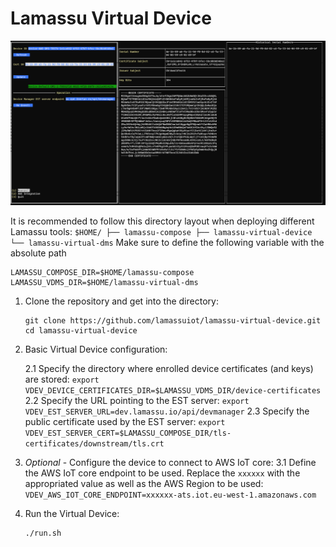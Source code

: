 # Lamassu Virtual Device

![Virtual Device](img/vdevice-info.png)

It is recommended to follow this directory layout when deploying different Lamassu tools:
    ```
    $HOME/
         ├── lamassu-compose
         ├── lamassu-virtual-device
         └── lamassu-virtual-dms
    ```
Make sure to define the following variable with the absolute path

```
LAMASSU_COMPOSE_DIR=$HOME/lamassu-compose
LAMASSU_VDMS_DIR=$HOME/lamassu-virtual-dms
```

1. Clone the repository and get into the directory: 
    ```
    git clone https://github.com/lamassuiot/lamassu-virtual-device.git
    cd lamassu-virtual-device
    ```

2. Basic Virtual Device configuration:

    2.1 Specify the directory where enrolled device certificates (and keys) are stored:
        ```
        export VDEV_DEVICE_CERTIFICATES_DIR=$LAMASSU_VDMS_DIR/device-certificates
        ```
    2.2 Specify the URL pointing to the EST server:
        ```
        export VDEV_EST_SERVER_URL=dev.lamassu.io/api/devmanager
        ```
    2.3 Specify the public certificate used by the EST server:
        ```
        export VDEV_EST_SERVER_CERT=$LAMASSU_COMPOSE_DIR/tls-certificates/downstream/tls.crt
        ```

3. *Optional* - Configure the device to connect to AWS IoT core:
    3.1 Define the AWS IoT core endpoint to be used. Replace the `xxxxxx` with the appropriated value as well as the AWS Region to be used: 
        ```
        VDEV_AWS_IOT_CORE_ENDPOINT=xxxxxx-ats.iot.eu-west-1.amazonaws.com
        ```

4. Run the Virtual Device:
    ```
    ./run.sh
    ```